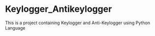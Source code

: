 # Keylogger_Antikeylogger
This is a project containing Keylogger and Anti-Keylogger using Python Language
